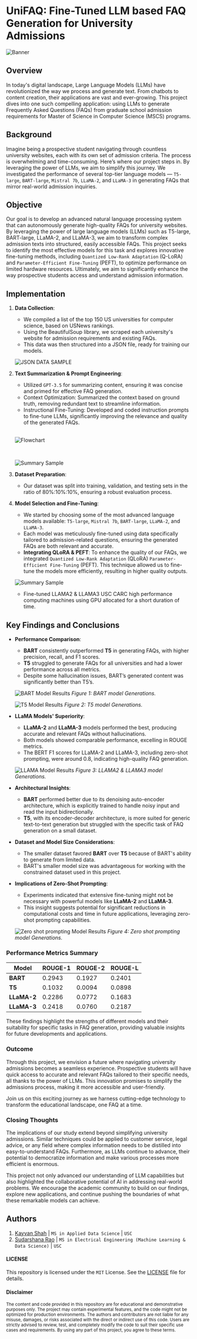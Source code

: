 # UniFAQ: Fine-Tuned LLM based FAQ Generation for University Admissions

![Banner](/assets/img/FAQ_banner.png)

## Overview

In today's digital landscape, Large Language Models (LLMs) have revolutionized the way we process and generate text. From chatbots to content creation, their applications are vast and ever-growing. This project dives into one such compelling application: using LLMs to generate Frequently Asked Questions (FAQs) from graduate school admission requirements for Master of Science in Computer Science (MSCS) programs.

## Background

Imagine being a prospective student navigating through countless university websites, each with its own set of admission criteria. The process is overwhelming and time-consuming. Here’s where our project steps in. By leveraging the power of LLMs, we aim to simplify this journey. We investigated the performance of several top-tier language models — `T5-large`, `BART-large`, `Mistral 7b`, `LLaMA-2`, and `LLaMA-3` in generating FAQs that mirror real-world admission inquiries.

## Objective

<!-- Our goal is ambitious yet clear: develop an advanced natural language processing system capable of autonomously generating high-quality FAQs for university websites. By aiming for a 10% increase in FAQ accuracy and relevance compared to a baseline T5 transformer model, we strive to make a significant impact on how prospective students access and understand admission information. -->

Our goal is to develop an advanced natural language processing system that can autonomously generate high-quality FAQs for university websites. By leveraging the power of large language models (LLMs) such as T5-large, BART-large, LLaMA-2, and LLaMA-3, we aim to transform complex admission texts into structured, easily accessible FAQs. This project seeks to identify the most effective models for this task and explores innovative fine-tuning methods, including `Quantized Low-Rank Adaptation` (Q-LoRA) and `Parameter-Efficient Fine-Tuning` (PEFT), to optimize performance on limited hardware resources. Ultimately, we aim to significantly enhance the way prospective students access and understand admission information.

## Implementation
1. **Data Collection**:
   - We compiled a list of the top 150 US universities for computer science, based on USNews rankings.
   - Using the BeautifulSoup library, we scraped each university's website for admission requirements and existing FAQs.
   - This data was then structured into a JSON file, ready for training our models.

   ![JSON DATA SAMPLE](/assets/img/json_sample.png)

2. **Text Summarization & Prompt Engineering**:
    - Utilized `GPT-3.5` for summarizing content, ensuring it was concise and primed for effective FAQ generation.
    - Context Optimization: Summarized the context based on ground truth, removing redundant text to streamline information.
    - Instructional Fine-Tuning: Developed and coded instruction prompts to fine-tune LLMs, significantly improving the relevance and quality of the generated FAQs.
    
    <br>

    ![Flowchart](/assets/img/text_summary_gpt.drawio.png)

    <br>

    ![Summary Sample](/assets/img/summarization_sample.png)

2. **Dataset Preparation**:
   - Our dataset was split into training, validation, and testing sets in the ratio of 80%:10%:10%, ensuring a robust evaluation process.

3. **Model Selection and Fine-Tuning**:
   - We started by choosing some of the most advanced language models available: `T5-large`, `Mistral 7b`, `BART-large`, `LLaMA-2`, and `LLaMA-3`.
   - Each model was meticulously fine-tuned using data specifically tailored to admission-related questions, ensuring the generated FAQs are both relevant and accurate.
   - **Integrating QLoRA & PEFT**: To enhance the quality of our FAQs, we integrated `Quantized Low-Rank Adaptation` (QLoRA) `Parameter-Efficient Fine-Tuning` (PEFT). This technique allowed us to fine-tune the models more efficiently, resulting in higher quality outputs.

   ![Summary Sample](/assets/img/fine-tuning.drawio.png)

   - Fine-tuned LLAMA2 & LLAMA3 USC CARC high performance computing machines using GPU allocated for a short duration of time.

## Key Findings and Conclusions
- **Performance Comparison**:
    - **BART** consistently outperformed **T5** in generating FAQs, with higher precision, recall, and F1 scores.
    - **T5** struggled to generate FAQs for all universities and had a lower performance across all metrics.
    - Despite some hallucination issues, BART’s generated content was significantly better than T5’s.

    ![BART Model Results](/assets/img/bart_op.png)
    *Figure 1: BART model Generations.*

    ![T5 Model Results](/assets/img/t5.png)
    *Figure 2: T5 model Generations.*

- **LLaMA Models' Superiority**:
    - **LLaMA-2** and **LLaMA-3** models performed the best, producing accurate and relevant FAQs without hallucinations.
    - Both models showed comparable performance, excelling in ROUGE metrics.
    - The BERT F1 scores for LLaMA-2 and LLaMA-3, including zero-shot prompting, were around 0.8, indicating high-quality FAQ generation.

    ![LLAMA Model Results](/assets/img/llama2_3_op.png)
    *Figure 3: LLAMA2 & LLAMA3 model Generations.*

- **Architectural Insights**:
    - **BART** performed better due to its denoising auto-encoder architecture, which is explicitly trained to handle noisy input and read the input bidirectionally.
    - **T5**, with its encoder-decoder architecture, is more suited for generic text-to-text generation but struggled with the specific task of FAQ generation on a small dataset.

- **Dataset and Model Size Considerations**:
    - The smaller dataset favored **BART** over **T5** because of BART's ability to generate from limited data.
    - BART's smaller model size was advantageous for working with the constrained dataset used in this project.

- **Implications of Zero-Shot Prompting**:
    - Experiments indicated that extensive fine-tuning might not be necessary with powerful models like **LLaMA-2** and **LLaMA-3**.
    - This insight suggests potential for significant reductions in computational costs and time in future applications, leveraging zero-shot prompting capabilities.

    ![Zero shot prompting Model Results](/assets/img/0_shot_prompting_op.png)
    *Figure 4: Zero shot prompting model Generations.*

### Performance Metrics Summary

<!-- | Model          | Precision | Recall | F1 Score | ROUGE-1 | ROUGE-2 | ROUGE-L |
|----------------|-----------|--------|----------|---------|---------|---------|
| **BART**       | 0.2820    | 0.1740 | 0.2260   | 0.2943  | 0.1927  | 0.2401  |
| **T5**         | -0.0560   | -0.1160| -0.0860  | 0.1032  | 0.0094  | 0.0898  |
| **LLaMA-2**    | -         | -      | -        | 0.2286  | 0.0772  | 0.1683  |
| **LLaMA-3**    | -         | -      | -        | 0.2418  | 0.0760  | 0.2187  | -->

| Model          | ROUGE-1 | ROUGE-2 | ROUGE-L |
|----------------|---------|---------|---------|
| **BART**       | 0.2943  | 0.1927  | 0.2401  |
| **T5**         | 0.1032  | 0.0094  | 0.0898  |
| **LLaMA-2**    | 0.2286  | 0.0772  | 0.1683  |
| **LLaMA-3**    | 0.2418  | 0.0760  | 0.2187  |

These findings highlight the strengths of different models and their suitability for specific tasks in FAQ generation, providing valuable insights for future developments and applications.

### Outcome

Through this project, we envision a future where navigating university admissions becomes a seamless experience. Prospective students will have quick access to accurate and relevant FAQs tailored to their specific needs, all thanks to the power of LLMs. This innovation promises to simplify the admissions process, making it more accessible and user-friendly.

Join us on this exciting journey as we harness cutting-edge technology to transform the educational landscape, one FAQ at a time.

### Closing Thoughts

The implications of our study extend beyond simplifying university admissions. Similar techniques could be applied to customer service, legal advice, or any field where complex information needs to be distilled into easy-to-understand FAQs. Furthermore, as LLMs continue to advance, their potential to democratize information and make various processes more efficient is enormous.

This project not only advanced our understanding of LLM capabilities but also highlighted the collaborative potential of AI in addressing real-world problems. We encourage the academic community to build on our findings, explore new applications, and continue pushing the boundaries of what these remarkable models can achieve.

## Authors
1. [Kayvan Shah](https://github.com/KayvanShah1) | `MS in Applied Data Science` | `USC`
2. [Sudarshana Rao](https://github.com/SudarshanaSRao) | `MS in Electrical Engineering (Machine Learning & Data Science)` | `USC`

#### LICENSE
This repository is licensed under the `MIT` License. See the [LICENSE](LICENSE) file for details.

#### Disclaimer

<sub>
The content and code provided in this repository are for educational and demonstrative purposes only. The project may contain experimental features, and the code might not be optimized for production environments. The authors and contributors are not liable for any misuse, damages, or risks associated with the direct or indirect use of this code. Users are strictly advised to review, test, and completely modify the code to suit their specific use cases and requirements. By using any part of this project, you agree to these terms.
</sub>